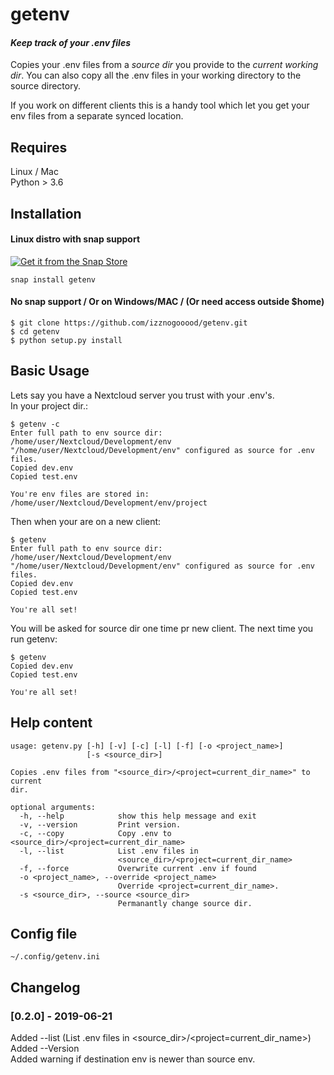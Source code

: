 # getenv
#### *Keep track of your .env files*

Copies your .env files from a *source dir* you provide to the *current
working dir*. You can also copy all the .env files in your working
directory to the source directory.

If you work on different clients this is a handy tool which let you
get your env files from a separate synced location.


## Requires
Linux / Mac  
Python > 3.6  

## Installation
#### Linux distro with snap support

[![Get it from the Snap Store](https://snapcraft.io/static/images/badges/en/snap-store-white.svg)](https://snapcraft.io/getenv)
```
snap install getenv
```


#### No snap support / Or on Windows/MAC / (Or need access outside $home)
```
$ git clone https://github.com/izznogooood/getenv.git
$ cd getenv
$ python setup.py install
```

## Basic Usage
Lets say you have a Nextcloud server you trust with your .env's.  
In your project dir.:

```
$ getenv -c
Enter full path to env source dir: /home/user/Nextcloud/Development/env
"/home/user/Nextcloud/Development/env" configured as source for .env files.
Copied dev.env
Copied test.env

You're env files are stored in: /home/user/Nextcloud/Development/env/project
```

Then when your are on a new client:

```
$ getenv
Enter full path to env source dir: /home/user/Nextcloud/Development/env
"/home/user/Nextcloud/Development/env" configured as source for .env files.
Copied dev.env
Copied test.env

You're all set!
```
You will be asked for source dir one time pr new client. The next time
you run getenv:

```
$ getenv
Copied dev.env
Copied test.env

You're all set!
```

## Help content
```
usage: getenv.py [-h] [-v] [-c] [-l] [-f] [-o <project_name>]
                 [-s <source_dir>]

Copies .env files from "<source_dir>/<project=current_dir_name>" to current
dir.

optional arguments:
  -h, --help            show this help message and exit
  -v, --version         Print version.
  -c, --copy            Copy .env to <source_dir>/<project=current_dir_name>
  -l, --list            List .env files in
                        <source_dir>/<project=current_dir_name>
  -f, --force           Overwrite current .env if found
  -o <project_name>, --override <project_name>
                        Override <project=current_dir_name>.
  -s <source_dir>, --source <source_dir>
                        Permanantly change source dir.

```

## Config file

`~/.config/getenv.ini`

## Changelog

### [0.2.0] - 2019-06-21
 Added --list (List .env files in <source_dir>/<project=current_dir_name>)  
 Added --Version  
 Added warning if destination env is newer than source env.
